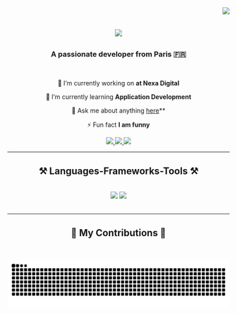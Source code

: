 
<img align="right" src="https://visitor-badge.laobi.icu/badge?page_id=adilaziz9" />

<h1 align="center">
<img src="https://readme-typing-svg.herokuapp.com/?font=Righteous&size=35&center=true&vCenter=true&width=500&height=70&duration=4000&lines=Hi+There!+👋;+I'm+Adil+Aziz!;" />
</h1>

<h3 align="center">A passionate developer from Paris 🇫🇷</h3>

<br/>

<div align="center">
 
 🔭 I’m currently working on **at Nexa Digital**
 
 🌱 I’m currently learning **Application Development**

 💬 Ask me about anything [here](https://github.com/adilaziz9/adilaziz9/issues)**

 ⚡ Fun fact **I am funny**

 </div>
 
<div align="center"> 
  <a href="mailto:adilaziz.dev@gmail.com">
    <img src="https://img.shields.io/badge/Gmail-333333?style=for-the-badge&logo=gmail&logoColor=red" />
  </a>
  <a href="https://www.linkedin.com/in/adil-aziz-pro" target="_blank">
    <img src="https://img.shields.io/badge/LinkedIn-0077B5?style=for-the-badge&logo=linkedin&logoColor=white" target="_blank" />
  </a>
  <a href="https://bento.me/adilaziz" target="_blank">
     <img src="https://img.shields.io/badge/Portfolio-FF5722?style=for-the-badge&logo=todoist&logoColor=white" target="_blank" /> <!-- sqlite, safari, google-chrome are other good icon options -->
  </a>
</div>

 <hr/>
 
<h2 align="center">⚒️ Languages-Frameworks-Tools ⚒️</h2>
<br/>
<div align="center">
    <img src="https://skillicons.dev/icons?i=swift,apple,c,html,css,vscode,github,figma,git" />
    <img src="https://skillicons.dev/icons?i=python,linux,javascript,typescript,firebase,java,mysql" /><br>
</div>

<br/>
<hr/>

<div align="center">

<div align="center">
  <h2>🐍 My Contributions 🐍</h2>
  <br>

![snake gif](https://github.com/adilaziz9/adilaziz9/blob/output/github-snake-dark.svg) 
  
  <br/><br/><br/>
</div>


